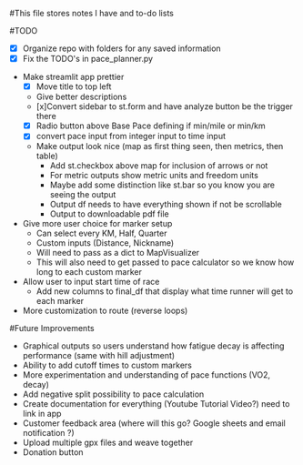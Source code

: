 #This file stores notes I have and to-do lists 


#TODO
- [x] Organize repo with folders for any saved information 
- [x] Fix the TODO's in pace_planner.py 
- Make streamlit app prettier
  - [x] Move title to top left 
  - Give better descriptions
  - [x]Convert sidebar to st.form and have analyze button be the trigger there 
  - [x] Radio button above Base Pace defining if min/mile or min/km
  - [x] convert pace input from integer input to time input
  - Make output look nice (map as first thing seen, then metrics, then table)
     - Add st.checkbox above map for inclusion of arrows or not
     - For metric outputs show metric units and freedom units
     - Maybe add some distinction like st.bar so you know you are seeing the output
     - Output df needs to have everything shown if not be scrollable
     - Output to downloadable pdf file
- Give more user choice for marker setup 
  - Can select every KM, Half, Quarter
  - Custom inputs (Distance, Nickname)
  - Will need to pass as a dict to MapVisualizer
  - This will also need to get passed to pace calculator so we know how long to each custom marker
- Allow user to input start time of race
  - Add new columns to final_df that display what time runner will get to each marker
- More customization to route (reverse loops)


#Future Improvements
- Graphical outputs so users understand how fatigue decay is affecting performance (same with hill adjustment)
- Ability to add cutoff times to custom markers 
- More experimentation and understanding of pace functions (VO2, decay)
- Add negative split possibility to pace calculation
- Create documentation for everything (Youtube Tutorial Video?) need to link in app 
- Customer feedback area (where will this go? Google sheets and email notification ?) 
- Upload multiple gpx files and weave together
- Donation button

